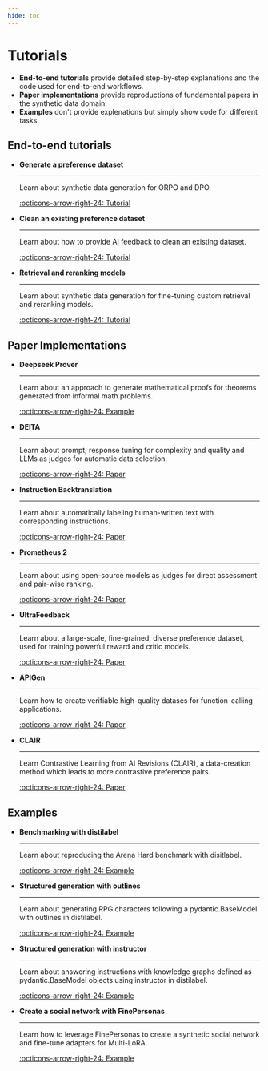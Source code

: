 ```yaml
---
hide: toc
---
```

# Tutorials

- **End-to-end tutorials** provide detailed step-by-step explanations and the code used for end-to-end workflows.
- **Paper implementations** provide reproductions of fundamental papers in the synthetic data domain.
- **Examples** don't provide explenations but simply show code for different tasks.

## End-to-end tutorials

<div class="grid cards" markdown>

-   __Generate a preference dataset__

    ---

    Learn about synthetic data generation for ORPO and DPO.

    [:octicons-arrow-right-24: Tutorial](tutorials/generate_preference_dataset.ipynb)


-   __Clean an existing preference dataset__

    ---

    Learn about how to provide AI feedback to clean an existing dataset.

    [:octicons-arrow-right-24: Tutorial](tutorials/clean_existing_dataset.ipynb)


-   __Retrieval and reranking models__

    ---

    Learn about synthetic data generation for fine-tuning custom retrieval and reranking models.

    [:octicons-arrow-right-24: Tutorial](tutorials/GenerateSentencePair.ipynb)

</div>

## Paper Implementations

<div class="grid cards" markdown>

-   __Deepseek Prover__

    ---

    Learn about an approach to generate mathematical proofs for theorems generated from informal math problems.

    [:octicons-arrow-right-24: Example](papers/deepseek_prover.md)

-   __DEITA__

    ---

    Learn about prompt, response tuning for complexity and quality and LLMs as judges for automatic data selection.

    [:octicons-arrow-right-24: Paper](papers/deita.md)

-   __Instruction Backtranslation__

    ---

    Learn about automatically labeling human-written text with corresponding instructions.

    [:octicons-arrow-right-24: Paper](papers/instruction_backtranslation.md)

-   __Prometheus 2__

    ---

    Learn about using open-source models as judges for direct assessment and pair-wise ranking.

    [:octicons-arrow-right-24: Paper](papers/prometheus.md)

-   __UltraFeedback__

    ---

    Learn about a large-scale, fine-grained, diverse preference dataset, used for training powerful reward and critic models.

    [:octicons-arrow-right-24: Paper](papers/ultrafeedback.md)

-   __APIGen__

    ---

    Learn how to create verifiable high-quality datases for function-calling applications.

    [:octicons-arrow-right-24: Paper](papers/apigen.md)

-   __CLAIR__

    ---

    Learn Contrastive Learning from AI Revisions (CLAIR), a data-creation method which leads to more contrastive preference pairs.

    [:octicons-arrow-right-24: Paper](papers/clair.md)

</div>

## Examples

<div class="grid cards" markdown>

-   __Benchmarking with distilabel__

    ---

    Learn about reproducing the Arena Hard benchmark with disitlabel.

    [:octicons-arrow-right-24: Example](examples/benchmarking_with_distilabel.md)

-   __Structured generation with outlines__

    ---

    Learn about generating RPG characters following a pydantic.BaseModel with outlines in distilabel.

    [:octicons-arrow-right-24: Example](examples/llama_cpp_with_outlines.md)

-   __Structured generation with instructor__

    ---

    Learn about answering instructions with knowledge graphs defined as pydantic.BaseModel objects using instructor in distilabel.

    [:octicons-arrow-right-24: Example](examples/mistralai_with_instructor.md)

-   __Create a social network with FinePersonas__

    ---

    Learn how to leverage FinePersonas to create a synthetic social network and fine-tune adapters for Multi-LoRA.

    [:octicons-arrow-right-24: Example](examples/fine_personas_social_network.md)


</div>





